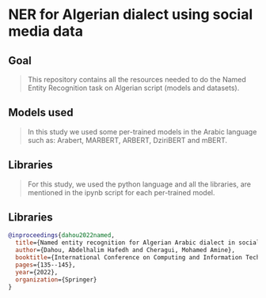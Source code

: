 # NER for Algerian dialect using social media data

## Goal

> This repository contains all the resources needed to do the Named Entity Recognition task on Algerian script (models and datasets).

## Models used

> In this study we used some per-trained models in the Arabic language such as: Arabert, MARBERT, ARBERT, DziriBERT and mBERT.

## Libraries

> For this study, we used the python language and all the libraries, are mentioned in the ipynb script for each per-trained model.

## Libraries

```bibtex
@inproceedings{dahou2022named,
  title={Named entity recognition for Algerian Arabic dialect in social media},
  author={Dahou, Abdelhalim Hafedh and Cheragui, Mohamed Amine},
  booktitle={International Conference on Computing and Information Technology},
  pages={135--145},
  year={2022},
  organization={Springer}
}
```
